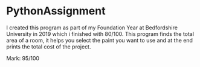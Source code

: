# PythonAssignment

I created this program as part of my Foundation Year at Bedfordshire University in 2019 which i finished with 80/100.
This program finds the total area of a room, it helps you select the paint you want to use and at the end prints the total cost of the project.

Mark: 95/100

